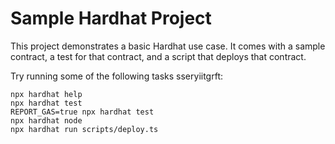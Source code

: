 # Sample Hardhat Project

This project demonstrates a basic Hardhat use case. It comes with a sample contract, a test for that contract, and a script that deploys that contract.

Try running some of the following tasks sseryiitgrft:

```shell
npx hardhat help
npx hardhat test
REPORT_GAS=true npx hardhat test
npx hardhat node
npx hardhat run scripts/deploy.ts
```

